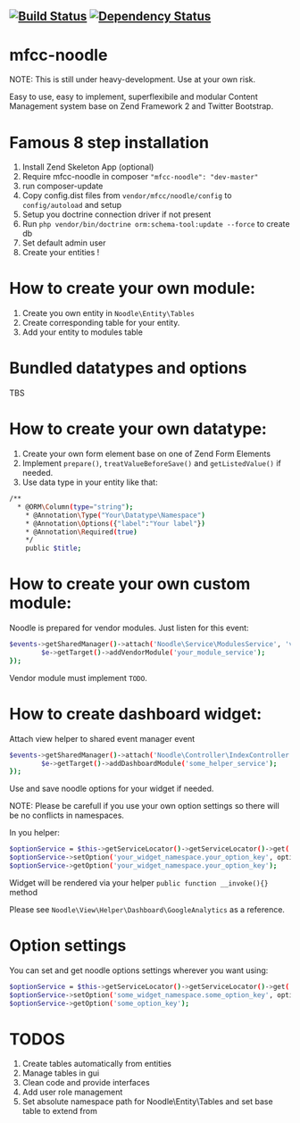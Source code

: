 [![Build Status](https://travis-ci.org/Tlapi/mfcc-noodle.png?branch=master)](https://travis-ci.org/Tlapi/mfcc-noodle) [![Dependency Status](https://www.versioneye.com/user/projects/52167869632bac7749010ca8/badge.png)](https://www.versioneye.com/user/projects/52167869632bac7749010ca8)
-----------------
mfcc-noodle
===========

NOTE: This is still under heavy-development. Use at your own risk.

Easy to use, easy to implement, superflexibile and modular Content Management system base on Zend Framework 2 and Twitter Bootstrap.

Famous 8 step installation
===========

1. Install Zend Skeleton App (optional)
2. Require mfcc-noodle in composer ``"mfcc-noodle": "dev-master"``
3. run composer-update
4. Copy config.dist files from ``vendor/mfcc/noodle/config`` to ``config/autoload`` and setup
5. Setup you doctrine connection driver if not present
6. Run ``php vendor/bin/doctrine orm:schema-tool:update --force`` to create db
7. Set default admin user
8. Create your entities !


How to create your own module:
==============================

1. Create you own entity in ``Noodle\Entity\Tables``
2. Create corresponding table for your entity.
3. Add your entity to modules table

Bundled datatypes and options
==============================

TBS

How to create your own datatype:
==============================

1. Create your own form element base on one of Zend Form Elements
2. Implement ``prepare()``, ``treatValueBeforeSave()`` and ``getListedValue()`` if needed.
3. Use data type in your entity like that:

```sh
/**
  * @ORM\Column(type="string");
	* @Annotation\Type("Your\Datatype\Namespace")
	* @Annotation\Options({"label":"Your label"})
	* @Annotation\Required(true)
	*/
	public $title;
```

How to create your own custom module:
====================================

Noodle is prepared for vendor modules. Just listen for this event:

```sh
$events->getSharedManager()->attach('Noodle\Service\ModulesService', 'vendorModules.load', function ($e) {
  		$e->getTarget()->addVendorModule('your_module_service');
});
```

Vendor module must implement ``TODO``.

How to create dashboard widget:
==============================

Attach view helper to shared event manager event

```sh
$events->getSharedManager()->attach('Noodle\Controller\IndexController', 'dashboard', function ($e) {
  		$e->getTarget()->addDashboardModule('some_helper_service');
});
```

Use and save noodle options for your widget if needed. 

NOTE: Please be carefull if you use your own option settings so there will be no conflicts in namespaces.

In you helper:

```sh
$optionService = $this->getServiceLocator()->getServiceLocator()->get('noodleOptions');
$optionService->setOption('your_widget_namespace.your_option_key', option_value);
$optionService->getOption('your_widget_namespace.your_option_key');
```

Widget will be rendered via your helper ``public function __invoke(){}`` method

Please see ``Noodle\View\Helper\Dashboard\GoogleAnalytics`` as a reference.

Option settings
===============

You can set and get noodle options settings wherever you want using:

```sh
$optionService = $this->getServiceLocator()->getServiceLocator()->get('noodleOptions');
$optionService->setOption('some_widget_namespace.some_option_key', option_value);
$optionService->getOption('some_option_key');
```

TODOS
=====
1. Create tables automatically from entities
2. Manage tables in gui
3. Clean code and provide interfaces
4. Add user role management
5. Set absolute namespace path for Noodle\Entity\Tables and set base table to extend from
